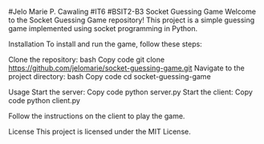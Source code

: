 #Jelo Marie P. Cawaling
#IT6
#BSIT2-B3
Socket Guessing Game
Welcome to the Socket Guessing Game repository! This project is a simple guessing game implemented using socket programming in Python.

Installation
To install and run the game, follow these steps:

Clone the repository:
bash
Copy code
git clone https://github.com/jelomarie/socket-guessing-game.git
Navigate to the project directory:
bash
Copy code
cd socket-guessing-game


Usage
Start the server:
Copy code
python server.py
Start the client:
Copy code
python client.py

Follow the instructions on the client to play the game.

License
This project is licensed under the MIT License.
